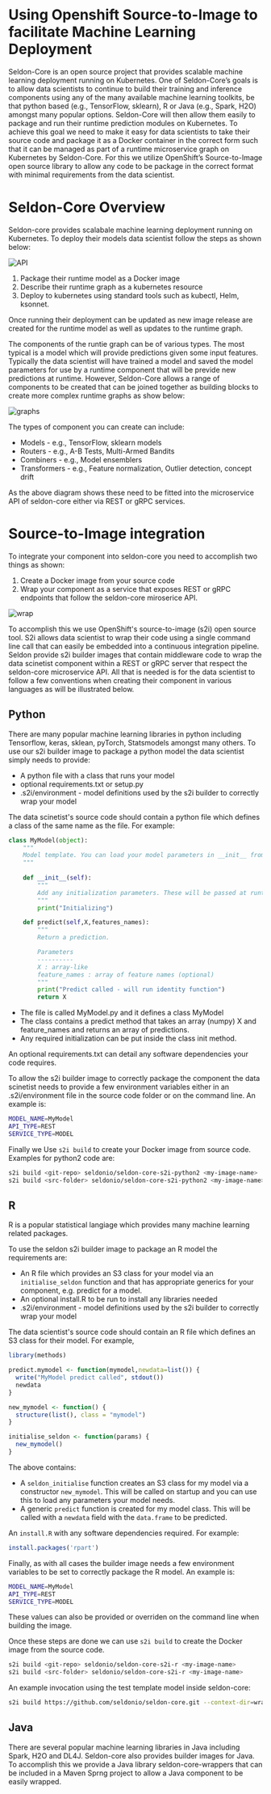# Using Openshift Source-to-Image to facilitate Machine Learning Deployment

Seldon-Core is an open source project that provides scalable machine learning deployment running on Kubernetes. One of Seldon-Core’s goals is to allow data scientists to continue to build their training and inference components using any of the many available machine learning toolkits, be that python based (e.g., TensorFlow, sklearn), R or Java (e.g., Spark, H2O) amongst many popular options. Seldon-Core will then allow them easily to package and run their runtime prediction modules on Kubernetes. To achieve this goal we need to make it easy for data scientists to take their source code and package it as a Docker container in the correct form such that it can be managed as part of a runtime microservice graph on Kubernetes by Seldon-Core. For this we utilize OpenShift’s Source-to-Image open source library to allow any code to be package in the correct format with minimal requirements from the data scientist.

# Seldon-Core Overview
Seldon-core provides scalabale machine learning deployment running on Kubernetes. To deploy their models data scientist follow the steps as shown below:

![API](../deploy.png)

 1. Package their runtime model as a Docker image
 1. Describe their runtime graph as a kubernetes resource
 1. Deploy to kubernetes using standard tools such as kubectl, Helm, ksonnet.

Once running their deployment can be updated as new image release are created for the runtime model as well as updates to the runtime graph.

The components of the runtie graph can be of various types. The most typical is a model which will provide predictions given some input features. Typically the data scientist will have trained a model and saved the model parameters for use by a runtime component that will be previde new predictions at runtime. However, Seldon-Core allows a range of components to be created that can be joined together as building blocks to create more complex runtime graphs as show below:

![graphs](graphs.png)

The types of component you can create can include:

 * Models - e.g., TensorFlow, sklearn models
 * Routers - e.g., A-B Tests, Multi-Armed Bandits
 * Combiners - e.g., Model ensemblers
 * Transformers - e.g., Feature normalization, Outlier detection, concept drift

As the above diagram shows these need to be fitted into the microservice API of seldon-core either via REST or gRPC services. 

# Source-to-Image integration
To integrate your component into seldon-core you need to accomplish two things as shown:

 1. Create a Docker image from your source code
 1. Wrap your component as a service that exposes REST or gRPC endpoints that follow the seldon-core miroserice API.

![wrap](wrap.png)

To accomplish this we use OpenShift's source-to-image (s2i) open source tool. S2i allows data scientist to wrap their code using a single command line call that can easily be embedded into a continuous integration pipeline. Seldon provide s2i builder images that contain middleware code to wrap the data scinetist component within a REST or gRPC server that respect the seldon-core microservice API. All that is needed is for the data scientist to follow a few conventions when creating their component in various languages as will be illustrated below.

## Python
There are many popular machine learning libraries in python including Tensorflow, keras, sklean, pyTorch, Statsmodels amongst many others. To use our s2i builder image to package a python model the data scientist simply needs to provide:

 * A python file with a class that runs your model
 * optional requirements.txt  or setup.py
 * .s2i/environment - model definitions used by the s2i builder to correctly wrap your model

The data scinetist's source code should contain a python file which defines a class of the same name as the file. For example:

```python
class MyModel(object):
    """
    Model template. You can load your model parameters in __init__ from a location accessible at runtime
    """
    
    def __init__(self):
        """
        Add any initialization parameters. These will be passed at runtime from the graph definition parameters defined in your seldondeployment kubernetes resource manifest.
        """
        print("Initializing")

    def predict(self,X,features_names):
        """
        Return a prediction.

        Parameters
        ----------
        X : array-like
        feature_names : array of feature names (optional)
        """
        print("Predict called - will run identity function")
        return X
```

 * The file is called MyModel.py and it defines a class MyModel
 * The class contains a predict method that takes an array (numpy) X and feature_names and returns an array of predictions.
 * Any required initialization can be put inside the class init method.

An optional requirements.txt can detail any software dependencies your code requires. 

To allow the s2i builder image to correctly package the component the data scinetist needs to provide a few environment variables either in an .s2i/environment file in the source code folder or on the command line. An example is:

```bash
MODEL_NAME=MyModel
API_TYPE=REST
SERVICE_TYPE=MODEL
```

Finally we Use ```s2i build``` to create your Docker image from source code. Examples for python2 code are:

```bash
s2i build <git-repo> seldonio/seldon-core-s2i-python2 <my-image-name>
s2i build <src-folder> seldonio/seldon-core-s2i-python2 <my-image-name>
```

## R
R is a popular statistical langiage which provides many machine learning related packages.

To use the seldon s2i builder image to package an R model the requirements are:

 * An R file which provides an S3 class for your model via an ```initialise_seldon``` function and that has appropriate generics for your component, e.g. predict for a model.
 * An optional install.R to be run to install any libraries needed
 * .s2i/environment - model definitions used by the s2i builder to correctly wrap your model

The data scientist's  source code should contain an R file which defines an S3 class for their model. For example, 

```R
library(methods)

predict.mymodel <- function(mymodel,newdata=list()) {
  write("MyModel predict called", stdout())
  newdata
}

new_mymodel <- function() {
  structure(list(), class = "mymodel")
}

initialise_seldon <- function(params) {
  new_mymodel()
}
```

The above contains:

 * A ```seldon_initialise``` function creates an S3 class for my model via a constructor ```new_mymodel```. This will be called on startup and you can use this to load any parameters your model needs.
 * A generic ```predict``` function is created for my model class. This will be called with a ```newdata``` field with the ```data.frame``` to be predicted.

An ```install.R``` with any software dependencies required. For example:

```R
install.packages('rpart')
```

Finally, as with all cases the builder image needs a few environment variables to be set to correctly package the R model. An example is:

```bash
MODEL_NAME=MyModel
API_TYPE=REST
SERVICE_TYPE=MODEL
```

These values can also be provided or overriden on the command line when building the image.

Once these steps are done we can use ```s2i build``` to create the Docker image from the source code. 

```bash
s2i build <git-repo> seldonio/seldon-core-s2i-r <my-image-name>
s2i build <src-folder> seldonio/seldon-core-s2i-r <my-image-name>
```

An example invocation using the test template model inside seldon-core:

```bash
s2i build https://github.com/seldonio/seldon-core.git --context-dir=wrappers/s2i/R/test/model-template-app seldonio/seldon-core-s2i-r seldon-core-template-model
```

## Java
There are several popular machine learning libraries in Java including Spark, H2O and DL4J. Seldon-core also provides builder images for Java. To accomplish this we provide a Java library seldon-core-wrappers that can be included in a Maven Sprng project to allow a Java component to be easily wrapped.
